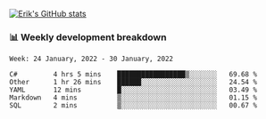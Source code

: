 [![Erik's GitHub stats](https://github-readme-stats.vercel.app/api?username=erik-petrov&theme=nightowl&show_icons=true)](https://github.com/anuraghazra/github-readme-stats)

### 📊 Weekly development breakdown
<!--START_SECTION:waka-->
```text
Week: 24 January, 2022 - 30 January, 2022

C#         4 hrs 5 mins    █████████████████▒░░░░░░░   69.68 % 
Other      1 hr 26 mins    ██████░░░░░░░░░░░░░░░░░░░   24.54 % 
YAML       12 mins         █░░░░░░░░░░░░░░░░░░░░░░░░   03.49 % 
Markdown   4 mins          ▒░░░░░░░░░░░░░░░░░░░░░░░░   01.15 % 
SQL        2 mins          ▒░░░░░░░░░░░░░░░░░░░░░░░░   00.67 % 
```
<!--END_SECTION:waka-->

